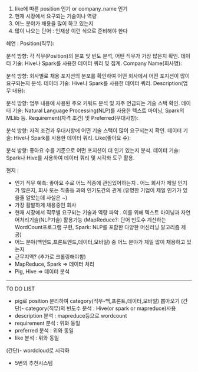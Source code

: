 
1. like에 따른 position 인기 or company_name 인기
2. 현재 시장에서 요구되는 기술이나 역량
3. 어느 분야가 채용을 많이 하고 있는지
4. 많이 나오는 단어 : 인재상 이런 식으로 준비해야 한다

혜연 : 
Position(직무):

분석 방향: 각 직무(Position)의 분포 및 빈도 분석, 어떤 직무가 가장 많은지 확인.
데이터 기술: Hive나 Spark를 사용한 데이터 쿼리 및 집계.
Company Name(회사명):

분석 방향: 회사별로 채용 포지션의 분포를 확인하여 어떤 회사에서 어떤 포지션이 많이 요구되는지 분석.
데이터 기술: Hive나 Spark를 사용한 데이터 쿼리.
Description(업무 내용):

분석 방향: 업무 내용에 사용된 주요 키워드 분석 및 자주 언급되는 기술 스택 확인.
데이터 기술: Natural Language Processing(NLP)를 사용한 텍스트 마이닝, Spark의 MLlib 등.
Requirement(자격 조건) 및 Preferred(우대사항):

분석 방향: 자격 조건과 우대사항에 어떤 기술 스택이 많이 요구되는지 확인.
데이터 기술: Hive나 Spark를 사용한 데이터 쿼리.
Like(좋아요 수):

분석 방향: 좋아요 수를 기준으로 어떤 포지션이 더 인기 있는지 분석.
데이터 기술: Spark나 Hive를 사용하여 데이터 쿼리 및 시각화 도구 활용.


현지 :
- 인기 직무 예측: 좋아요 수로 어느 직종에 관심있어하는지 . 어느 회사가 제일 인기가 많은지, 회사 또는 직종등 과의 인기도간의 관계 (유명한 기업이 제일 인기가 있을줄 알았는데 사실은 ~)
- 가장 활발하게 채용중인 회사
- 현재 시장에서 직무별 요구되는 기술과 역량 파악 . 이를 위해 텍스트 마이닝과 자연어처리기술(NLP기술) 활용가능 (MapReduce?: 단어 빈도수 계산하는 WordCount프로그램 구현, Spark: NLP를 포함한 다양한 머신러닝 알고리즘 제공)
- 어느 분야(백엔드,프론트엔드,데이터,모바일) 중 어느 분야가 제일 많이 채용하고 있는지
- 근무지역? (추가로 크롤링해야함)
- MapReduce, Spark => 데이터 처리
- Pig, Hive => 데이터 분석
--------------------------------
TO DO LIST
- pig로 position 분리하여 category(직무-백,프론트,데이터,모바일) 뽑아오기
(간단)- category(직무)의 빈도수 분석 : Hive(or spark or mapreduce)사용
- description 분석 : mapreduce등으로 wordcount
- requirement 분석 : 위와 동일
- preferred 분석 : 위와 동일
- like 분석 : 위와 동일

(간단)- wordcloud로 시각화
- 5번의 추천시스템